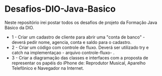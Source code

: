 # Desafios-DIO-Java-Basico
Neste repositório irei postar todos os desafios de projeto da Formação Java Básico da DIO.

* 1 - Criar um cadastro de cliente para abrir uma "conta de banco" - deverá pedir nome, agencia, conta e saldo para o cadastro.
* 2 - Criar um código com controle de fluxo. Deverá ser utilizado try e catch na implementaçao - arquivo controle-fluxo- .
* 3 - Criar a diagramação das classes e interfaces com a proposta de representar os papéis do iPhone de: Reprodutor Musical, Aparelho Telefônico e Navegador na Internet.

